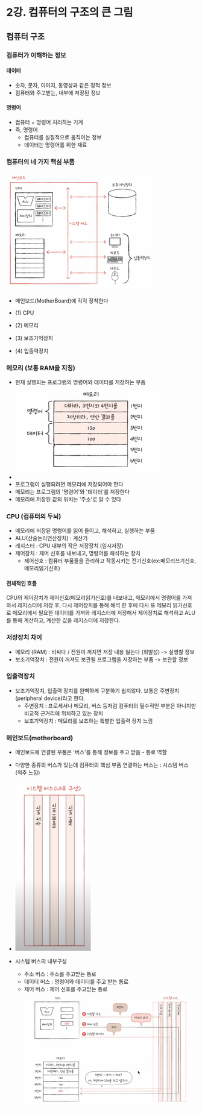 # 2강. 컴퓨터의 구조의 큰 그림

## 컴퓨터 구조

### 컴퓨터가 이해하는 정보

#### 데이터

- 숫자, 문자, 이미지, 동영상과 같은 정적 정보
- 컴퓨터와 주고받는, 내부에 저장된 정보

#### 명령어

- 컴퓨터 = 명령어 처리하는 기계
- 즉, 명령어
    - 컴퓨터를 실질적으로 움직이는 정보
    - 데이터는 명령어를 위한 재료

### 컴퓨터의 네 가지 핵심 부품

<img alt="img_2.png" src="img_2.png" width="400"/>

- 메인보드(MotherBoard)에 각각 장착한다

- (1) CPU
- (2) 메모리
- (3) 보조기억장치
- (4) 입출력장치

### 메모리 (보통 RAM을 지칭)

- 현재 실행되는 프로그램의 명령어와 데이터를 저장하는 부품
-   <img alt="img_1.png" src="img_1.png" width="400"/>
- 프로그램이 실행되려면 메모리에 저장되어야 한다
- 메모리는 프로그램의 '명령어'와 '데이터'를 저장한다
- 메모리에 저장된 값의 위치는 '주소'로 알 수 있다

### CPU (컴퓨터의 두뇌)

- 메모리에 저장된 명령어를 읽어 들이고, 해석하고, 실행하는 부품
- ALU(산술논리연산장치) : 계산기
- 레지스터 : CPU 내부의 작은 저장장치 (임시저장)
- 제어장치 : 제어 신호를 내보내고, 명령어를 해석하는 장치
    - 제어신호 : 컴퓨터 부품들을 관리하고 작동시키는 전기신호(ex:메모리쓰기신호, 메모리읽기신호)

#### 전체적인 흐름

CPU의 제어장치가 제어신호(메모리읽기신호)를 내보내고, 메모리에서 명령어를 가져와서 레지스터에 저장 후, 다시 제어장치를 통해 해석 한 후에 다시 또 메모리 읽기신호로 메모리에서 필요한 데이터를 가져와 레지스터에
저장해서 제어장치로 해석하고 ALU를 통해 계산하고, 계산한 값을 레지스터에 저장한다.

### 저장장치 차이

- 메모리 (RAM) : 비싸다 / 전원이 꺼지면 저장 내용 잃는다 (휘발성) -> 실행할 정보
- 보조기억장치 : 전원이 꺼져도 보관될 프로그램을 저장하는 부품 -> 보관할 정보

### 입출력장치

- 보조기억장치, 입출력 장치를 완벽하게 구분하기 쉽지않다. 보통은 주변장치(peripheral device)라고 한다.
    - 주변장치 : 프로세서나 메모리, 버스 등처럼 컴퓨터의 필수적인 부분은 아니지만 비교적 근거리에 위치하고 있는 장치
    - 보조기억장치 : 메모리를 보조하는 특별한 입출력 장치 느낌

### 메인보드(motherboard)

- 메인보드에 연결된 부품은 '버스'를 통해 정보를 주고 받음 - 통로 역할
- 다양한 종류의 버스가 있는데 컴퓨터의 핵심 부품 연결하는 버스는 : 시스템 버스 (척추 느낌)
- <img alt="img_3.png" src="img_3.png" width="200"/>

- 시스템 버스의 내부구성
    - 주소 버스 : 주소를 주고받는 통로
    - 데이터 버스 : 명령어와 데이터를 주고 받는 통로
    - 제어 버스 : 제어 신호를 주고받는 통로
      <img alt="img_5.png" src="img_5.png" width="500"/>
